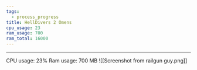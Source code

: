 ```yaml
---
tags:
  - process_progress
title: HellDivers 2 Omens
cpu_usage: 23
ram_usage: 700
ram_total: 16000
---
```

___
CPU usage: 23%
Ram usage: 700 MB
![[Screenshot from railgun guy.png]]